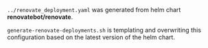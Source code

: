 `../renovate_deployment.yaml` was generated from helm chart **renovatebot/renovate**.


`generate-renovate-deployments.sh` is templating and overwriting this configuration based on the latest version of the helm chart.
